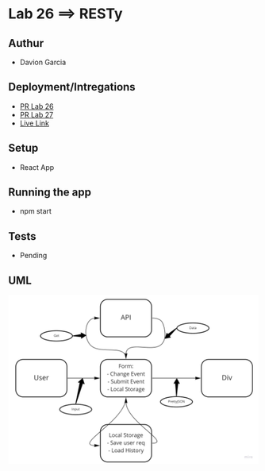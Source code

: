 # Lab 26 ==> RESTy

## Authur

- Davion Garcia

## Deployment/Intregations

- [PR Lab 26](https://github.com/Vektur/resty/pull/3)
- [PR Lab 27](https://github.com/Vektur/resty/pull/5)
- [Live Link](https://restydpg.netlify.app/)

## Setup

- React App

## Running the app

- npm start

## Tests

- Pending

## UML

![UML-Lab27](uml-lab-27.jpg)
